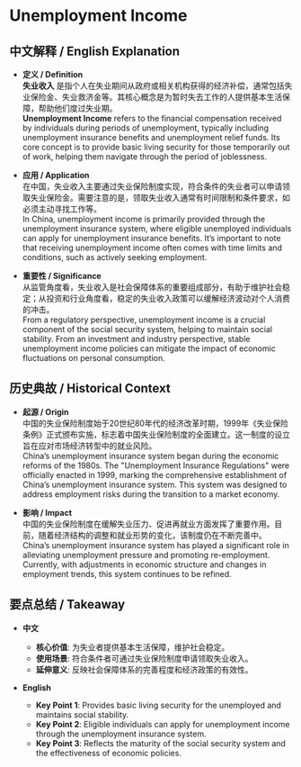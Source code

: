 # Unemployment Income

## 中文解释 / English Explanation

* **定义 / Definition**  
  **失业收入** 是指个人在失业期间从政府或相关机构获得的经济补偿，通常包括失业保险金、失业救济金等。其核心概念是为暂时失去工作的人提供基本生活保障，帮助他们度过失业期。  
  **Unemployment Income** refers to the financial compensation received by individuals during periods of unemployment, typically including unemployment insurance benefits and unemployment relief funds. Its core concept is to provide basic living security for those temporarily out of work, helping them navigate through the period of joblessness.

* **应用 / Application**  
  在中国，失业收入主要通过失业保险制度实现，符合条件的失业者可以申请领取失业保险金。需要注意的是，领取失业收入通常有时间限制和条件要求，如必须主动寻找工作等。  
  In China, unemployment income is primarily provided through the unemployment insurance system, where eligible unemployed individuals can apply for unemployment insurance benefits. It’s important to note that receiving unemployment income often comes with time limits and conditions, such as actively seeking employment.

* **重要性 / Significance**  
  从监管角度看，失业收入是社会保障体系的重要组成部分，有助于维护社会稳定；从投资和行业角度看，稳定的失业收入政策可以缓解经济波动对个人消费的冲击。  
  From a regulatory perspective, unemployment income is a crucial component of the social security system, helping to maintain social stability. From an investment and industry perspective, stable unemployment income policies can mitigate the impact of economic fluctuations on personal consumption.

## 历史典故 / Historical Context

* **起源 / Origin**  
  中国的失业保险制度始于20世纪80年代的经济改革时期，1999年《失业保险条例》正式颁布实施，标志着中国失业保险制度的全面建立。这一制度的设立旨在应对市场经济转型中的就业风险。  
  China’s unemployment insurance system began during the economic reforms of the 1980s. The "Unemployment Insurance Regulations" were officially enacted in 1999, marking the comprehensive establishment of China’s unemployment insurance system. This system was designed to address employment risks during the transition to a market economy.

* **影响 / Impact**  
  中国的失业保险制度在缓解失业压力、促进再就业方面发挥了重要作用。目前，随着经济结构的调整和就业形势的变化，该制度仍在不断完善中。  
  China’s unemployment insurance system has played a significant role in alleviating unemployment pressure and promoting re-employment. Currently, with adjustments in economic structure and changes in employment trends, this system continues to be refined.

## 要点总结 / Takeaway

* **中文**  
  - **核心价值**: 为失业者提供基本生活保障，维护社会稳定。  
  - **使用场景**: 符合条件者可通过失业保险制度申请领取失业收入。  
  - **延伸意义**: 反映社会保障体系的完善程度和经济政策的有效性。

* **English**  
  - **Key Point 1**: Provides basic living security for the unemployed and maintains social stability.  
  - **Key Point 2**: Eligible individuals can apply for unemployment income through the unemployment insurance system.  
  - **Key Point 3**: Reflects the maturity of the social security system and the effectiveness of economic policies.